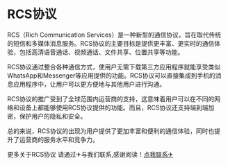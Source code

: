 # RCS协议

RCS（Rich Communication Services）是一种新型的通信协议，旨在取代传统的短信和多媒体消息服务。RCS协议的主要目标是提供更丰富、更实时的通信体验，包括高清语音通话、视频通话、文件共享、位置共享等功能。

RCS协议通过整合各种通信方式，使用户无需下载第三方应用程序就能享受类似WhatsApp和Messenger等应用提供的功能。RCS协议可以直接集成到手机的消息应用程序中，让用户可以更方便地与其他用户进行沟通。

RCS协议的推广受到了全球范围内运营商的支持，这意味着用户可以在不同的网络和设备上都能够使用RCS协议提供的功能。而且，RCS协议还支持端到端加密，保护用户的隐私和安全。

总的来说，RCS协议的出现为用户提供了更加丰富和便利的通信体验，同时也提升了运营商的服务水平和竞争力。

更多关于RCS协议 请通过✈与我们联系,感谢阅读！[点我联系✈](https://www.G208.com)